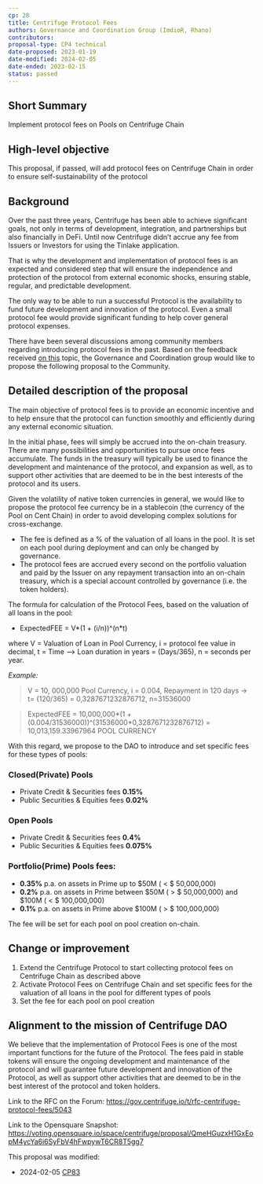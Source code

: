 ```yaml
---
cp: 28
title: Centrifuge Protocol Fees 
authors: Governance and Coordination Group (ImdioR, Rhano)
contributors:
proposal-type: CP4 technical
date-proposed: 2023-01-19
date-modified: 2024-02-05
date-ended: 2023-02-15
status: passed
---
```


## Short Summary
Implement protocol fees on Pools on Centrifuge Chain

## High-level objective
This proposal, if passed, will add protocol fees on Centrifuge Chain in order to ensure self-sustainability of the protocol

## Background
Over the past three years, Centrifuge has been able to achieve significant goals, not only in terms of development, integration, and partnerships but also financially in DeFi. Until now Centrifuge didn’t accrue any fee from Issuers or Investors for using the Tinlake application.

That is why the development and implementation of protocol fees is an expected and considered step that will ensure the independence and protection of the protocol from external economic shocks, ensuring stable, regular, and predictable development.

The only way to be able to run a successful Protocol is the availability to fund future development and innovation of the protocol. Even a small protocol fee would provide significant funding to help cover general protocol expenses. 

There have been several discussions among community members regarding introducing protocol fees in the past. Based on the feedback received [on this](https://gov.centrifuge.io/t/centrifuge-protocol-fees/4840) topic, the Governance and Coordination group would like to propose the following proposal to the Community.

## Detailed description of the proposal
The main objective of protocol fees is to provide an economic incentive and to help ensure that the protocol can function smoothly and efficiently during any external economic situation.

In the initial phase, fees will simply be accrued into the on-chain treasury. There are many possibilities and opportunities to pursue once fees accumulate.
The funds in the treasury will typically be used to finance the development and maintenance of the protocol, and expansion as well, as to support other activities that are deemed to be in the best interests of the protocol and its users.

Given the volatility of native token currencies in general, we would like to propose the protocol fee currency be in a stablecoin (the currency of the Pool on Cent Chain) in order to avoid developing complex solutions for cross-exchange.

- The fee is defined as a % of the valuation of all loans in the pool. It is set on each pool during deployment and can only be changed by governance.
- The protocol fees are accrued every second on the portfolio valuation and paid by the Issuer on any repayment transaction into an on-chain treasury, which is a special account controlled by governance (i.e. the token holders). 

The formula for calculation of the Protocol Fees, based on the valuation of all loans in the pool:

- ExpectedFEE = V*(1 + (i/n))^(n*t)

where V = Valuation of Loan in Pool Currency, i = protocol fee value in decimal, t = Time --> Loan duration in years = (Days/365), n = seconds per year.

*Example:*

>  V = 10, 000,000 Pool Currency, i = 0.004, Repayment in 120 days → t= (120/365) = 0,3287671232876712, n=31536000

>  ExpectedFEE = 10,000,000*(1 + (0.004/31536000))^(31536000*0,3287671232876712) = 10,013,159.33967964 POOL CURRENCY

With this regard, we propose to the DAO to introduce and set specific fees for these types of pools:

### Closed(Private) Pools

* Private Credit & Securities fees **0.15%**
* Public Securities & Equities fees **0.02%**

### Open Pools

* Private Credit & Securities fees **0.4%**
* Public Securities & Equities fees **0.075%**

### Portfolio(Prime) Pools fees:

* **0.35%** p.a. on assets in Prime up to $50M ( < $ 50,000,000)
* **0.2%** p.a. on assets in Prime between $50M ( > $ 50,000,000) and $100M ( < $ 100,000,000)
* **0.1%** p.a. on assets in Prime above $100M ( > $ 100,000,000)

The fee will be set for each pool on pool creation on-chain.

## Change or improvement
1. Extend the Centrifuge Protocol to start collecting protocol fees on Centrifuge Chain as described above
2. Activate Protocol Fees on Centrifuge Chain and set specific fees for the valuation of all loans in the pool for different types of pools
3. Set the fee for each pool on pool creation

## Alignment to the mission of Centrifuge DAO
We believe that the implementation of Protocol Fees is one of the most important functions for the future of the Protocol.
The fees paid in stable tokens will ensure the ongoing development and maintenance of the protocol and will guarantee future development and innovation of the Protocol, as well as support other activities that are deemed to be in the best interest of the protocol and token holders.


Link to the RFC on the Forum: https://gov.centrifuge.io/t/rfc-centrifuge-protocol-fees/5043

Link to the Opensquare Snapshot: https://voting.opensquare.io/space/centrifuge/proposal/QmeHGuzxH1GxEopM4ycYa6i6SyFbV4hFwpywT6CR8T5gg7


This proposal was modified:

- 2024-02-05 [CP83](https://github.com/centrifuge/cps/blob/main/cps/CP83.md) 
